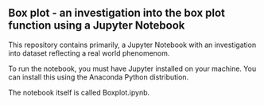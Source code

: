 ## Box plot - an investigation into the box plot function using a Jupyter Notebook

This repository contains primarily, a Jupyter Notebook with an investigation into dataset reflecting a real world phenomenom.

To run the notebook, you must have Jupyter installed on your machine. You can install this using the Anaconda Python distribution.

The notebook itself is called Boxplot.ipynb.
